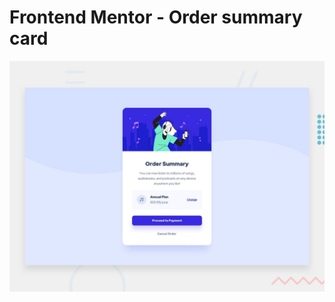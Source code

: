 # Frontend Mentor - Order summary card

![Design preview for the Order summary card coding challenge](./design/desktop-preview.jpg)
